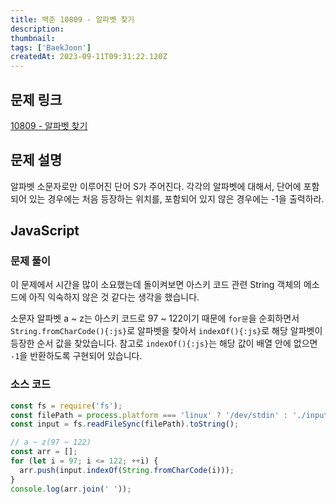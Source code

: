 ```yaml
---
title: 백준 10809 - 알파벳 찾기
description:
thumbnail:
tags: ['BaekJoon']
createdAt: 2023-09-11T09:31:22.120Z
---
```


## 문제 링크

[10809 - 알파벳 찾기](https://www.acmicpc.net/problem/10809)

## 문제 설명

알파벳 소문자로만 이루어진 단어 S가 주어진다. 각각의 알파벳에 대해서, 단어에 포함되어 있는 경우에는 처음 등장하는 위치를, 포함되어 있지 않은 경우에는 -1을 출력하라.

## JavaScript

### 문제 풀이

이 문제에서 시간을 많이 소요했는데 돌이켜보면 아스키 코드 관련 String 객체의 메소드에 아직 익숙하지 않은 것 같다는 생각을 했습니다.

소문자 알파벳 a ~ z는 아스키 코드로 97 ~ 122이기 때문에 `for문`을 순회하면서 `String.fromCharCode(){:js}`로 알파벳을 찾아서 `indexOf(){:js}`로 해당 알파벳이 등장한 순서 값을 찾았습니다. 참고로 `indexOf(){:js}`는 해당 값이 배열 안에 없으면 `-1`을 반환하도록 구현되어 있습니다.

### 소스 코드

```js title="JavaScript"
const fs = require('fs');
const filePath = process.platform === 'linux' ? '/dev/stdin' : './input.txt';
const input = fs.readFileSync(filePath).toString();

// a ~ z(97 ~ 122)
const arr = [];
for (let i = 97; i <= 122; ++i) {
  arr.push(input.indexOf(String.fromCharCode(i)));
}
console.log(arr.join(' '));
```
